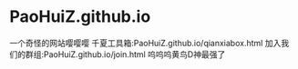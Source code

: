 # PaoHuiZ.github.io
一个奇怪的网站嘤嘤嘤
千夏工具箱:PaoHuiZ.github.io/qianxiabox.html
加入我们的群组:PaoHuiZ.github.io/join.html
呜呜呜黄鸟D神最强了
